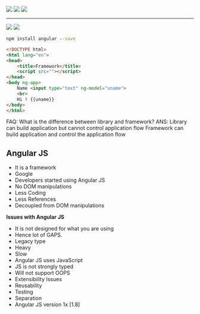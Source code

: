 ![](https://i.ibb.co/kQXpnLB/image.png)
![](https://i.ibb.co/zsXJTb5/image.png)
![](https://i.ibb.co/CvzkQNc/image.png)

---
![](https://i.ibb.co/Q8GSNVZ/image.png)
![](https://i.ibb.co/QXNH5zM/image.png)
```cmd
npm install angular --save
```
```html
<!DOCTYPE html>
<html lang="en">
<head>
    <title>Framework</title>
    <script src=""></script>
</head>
<body ng-app>
    Name <input type="text" ng-model="uname">
    <br>
    Hi ! {{uname}}
</body>
</html>
```
FAQ: What is the difference between library and framework?
ANS: Library can build application but cannot control application flow
Framework can build application and control the application flow    

Angular JS
-
* It is a framework
* Google
* Developers started using Angular JS
* No DOM manipulations
* Less Coding
* Less References
* Decoupled from DOM manipulations

**Issues with Angular JS**
- It is not designed for what you are using
- Hence lot of GAPS.
- Legacy type 
- Heavy
- Slow
- Angular JS uses JavaScript
- JS is not strongly typed
- Will not support OOPS
- Extensibility Issues
- Reusability
- Testing
- Separation
- Angular JS version 1x   [1.8]